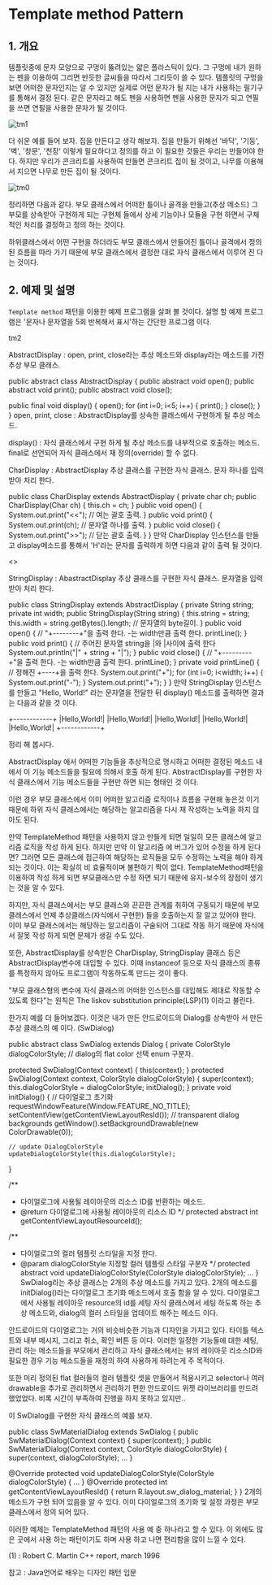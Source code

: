 # Template method Pattern 

## 1. 개요

템플릿중에 문자 모양으로 구멍이 뚫려있는 얇은 플라스틱이 있다. 그 구멍에 내가 원하는 펜을 이용하여 그리면 반듯한 글씨들을 따라서 그리듯이 쓸 수 있다. 템플릿의 구멍을 보면 어떠한 문자인지는 알 수 있지만 실제로 어떤 문자가 될 지는 내가 사용하는 필기구를 통해서 결정 된다. 같은 문자라고 해도 펜을 사용하면 펜을 사용한 문자가 되고 연필을 쓰면 연필을 사용한 문자가 될 것이다.

![tm1](http://burkdog.cafe24.com/wp/wp-content/uploads/2015/11/tm1.png)

더 쉬운 예를 들어 보자. 집을 만든다고 생각 해보자. 집을 만들기 위해선 '바닥', '기둥', '벽', '창문', '천장' 이렇게 필요하다고 정의를 하고 이 필요한 것들은 우리는 만들어야 한다. 하지만 우리가 콘크리트를 사용하여 만들면 콘크리트 집이 될 것이고, 나무를 이용해서 지으면 나무로 만든 집이 될 것이다.

![tm0](http://burkdog.cafe24.com/wp/wp-content/uploads/2015/11/tm0.png)

정리하면 다음과 같다. 부모 클래스에서 어떠한 틀이나 골격을 만들고(추상 메소드) 그 부모를 상속받아 구현하게 되는 구현체 들에서 상세 기능이나 모듈을 구현 하면서 구체적인 처리를 결정하고 정의 하는 것이다.

하위클래스에서 어떤 구현을 하더라도 부모 클래스에서 만들어진 틀이나 골격에서 정의된 흐름을 따라 가기 때문에 부모 클래스에서 결정한 대로 자식 클래스에서 이루어 진 다는 것이다.

## 2. 예제 및 설명

`Template method` 패턴을 이용한 예제 프로그램을 살펴 볼 것이다. 설명 할 예제 프로그램은 '문자나 문자열을 5회 반복해서 표시'하는 간단한 프로그램 이다.

tm2

AbstractDisplay : open, print, close라는 추상 메소드와 display라는 메소드를 가진 추상 부모 클래스.

public abstract class AbstractDisplay {
  public abstract void open();
  public abstract void print();
  public abstract void close();
  
  public final void display() {
    open();
    for (int i=0; i<5; i++) {
      print();
    }
    close();
  }
}
open, print, close : AbstractDisplay를 상속한 클래스에서 구현하게 될 추상 메소드.

display() : 자식 클래스에서 구현 하게 될 추상 메소드를 내부적으로 호출하는 메소드. final로 선언되어 자식 클래스에서 재 정의(override) 할 수 없다.



CharDisplay : AbstractDisplay 추상 클래스를 구현한 자식 클래스. 문자 하나를 입력받아 처리 한다.

public class CharDisplay extends AbstractDisplay {
  private char ch;
  public CharDisplay(Char ch) {
    this.ch = ch;
  }
  public void open() {
    System.out.print("<<");   // 여는 괄호 출력.
  }
  public void print() {
    System.out.print(ch);     // 문자열 하나를 출력.
  }
  public void close() {
    System.out.print(">>");   // 닫는 괄호 출력.
  }
}
만약 CharDisplay 인스턴스를 만들고 display메소드를 통해서 'H'라는 문자를 출력하게 하면 다음과 같이 출력 될 것이다.

<<HHHHH>>



StringDisplay : AbastractDisplay 추상 클래스를 구현한 자식 클래스. 문자열을 입력받아 처리 한다.

public class StringDisplay extends AbstractDisplay {
  private String string;
  private int width;
  public StringDisplay(String string) {
    this.string = string;
    this.width = string.getBytes().length;  // 문자열의 byte길이. 
  }
  public void open() { // "+--------+"을 출력 한다. -는 width만큼 출력 한다. 
    printLine();
  }
  public void print() { // 주어진 문자열 string을 |와 |사이에 출력 한다
    System.out.println("|" + string + "|");
  }
  public void close() { // "+---------+"을 출력 한다. -는 width만큼 출력 한다. 
    printLine();
  }
  private void printLine() {   // 정해진 +----+을 출력 한다. 
    System.out.print("+");
    for (int i=0; i<width; i++) {
      System.out.print("-");
    }
    System.out.print("+");
  }
}
만약 StringDisplay 인스턴스를 만들고 "Hello, World!" 라는 문자열을 전달한 뒤 display() 메소드를 출력하면 결과는 다음과 같을 것 이다.

+------------+
|Hello,World!|
|Hello,World!|
|Hello,World!|
|Hello,World!|
|Hello,World!|
+------------+




정리 해 봅시다.

AbstractDisplay 에서 어떠한 기능들을 추상적으로 명시하고 어떠한 결정된 메소드 내에서 이 기능 메소드들을 필요에 의해서 호출 하게 된다. AbstractDisplay를 구현한 자식 클래스에서 기능 메소드들을 구현만 하면 되는 형태인 것 이다.

이런 경우 부모 클래스에서 이미 어떠한 알고리즘 로직이나 흐름을 구현해 놓은것 이기 때문에 하위 자식 클래스에서는 해당하는 알고리즘을 다시 재 작성하는 노력을 하지 않아도 된다.

만약 TemplateMethod 패턴을 사용하지 않고 만들게 되면 일일히 모든 클래스에 알고리즘 로직을 작성 하게 된다. 하지만 만약 이 알고리즘 에 버그가 있어 수정을 하게 된다면? 그러면 모든 클래스에 접근하여 해당하는 로직들을 모두 수정하는 노력을 해야 하게 되는 것이다. 이는 확실히 비 효율적이며 불편하기 짝이 없다. TemplateMethod패턴을 이용하여 작성 하게 되면 부모클래스만 수정 하면 되기 때문에 유지-보수의 장점이 생기는 것을 알 수 있다.

하지만, 자식 클래스에서는 부모 클래스와 끈끈한 관계를 취하여 구동되기 때문에 부모클래스에서 언제 추상클래스(자식에서 구현한) 들을 호출하는지 잘 알고 있어야 한다. 이미 부모 클래스에서는 해당하는 알고리즘이 구술되어 그대로 작동 하기 때문에 자식에서 잘못 작성 하게 되면 문제가 생길 수도 있다.

또한, AbstractDisplay를 상속받은 CharDisplay, StringDisplay 클래스 등은 AbstractDisplay변수에 대입할 수 있다. 이때 instanceof 등으로 자식 클래스의 종류를 특정하지 않아도 프로그램이 작동하도록 만드는 것이 좋다.

"부모 클래스형의 변수에 자식 클래스의 어떠한 인스턴스를 대입해도 제대로 작동할 수 있도록 한다"는 원칙은 The liskov substitution principle(LSP)(1) 이라고 불린다.



한가지 예를 더 들어보겠다. 이것은 내가 만든 안드로이드의 Dialog를 상속받아 서 만든 추상 클래스의 예 이다. (SwDialog)

public abstract class SwDialog extends Dialog {
  private ColorStyle dialogColorStyle; // dialog의 flat color 선택 enum 구분자. 

  protected SwDialog(Context context) {
    this(context);
  }
  protected SwDialog(Context context, ColorStyle dialogColorStyle) {
    super(context);
    this.dialogColorStyle = dialogColorStyle;
    initDialog();
  }
  private void initDialog() {
    // 다이얼로그 초기화 
    requestWindowFeature(Window.FEATURE_NO_TITLE);
    setContentView(getContentViewLayoutResId());
    // transparent dialog backgrounds
    getWindow().setBackgroundDrawable(new ColorDrawable(0));

    // update DialogColorStyle
    updateDialogColorStyle(this.dialogColorStyle);
  }

  /**
   * 다이얼로그에 사용될 레이아웃의 리소스 ID를 반환하는 메소드.
   * @return 다이얼로그에 사용될 레이아웃의 리소스 ID
   */
  protected abstract int getContentViewLayoutResourceId();

  /**
   * 다이얼로그의 컬러 템플릿 스타일을 지정 한다.
   * @param dialogColorStyle 지정할 컬러 템플릿 스타일 구분자
   */
  protected abstract void updateDialogColorStyle(ColorStyle dialogColorStyle);
  ...
}
SwDialog라는 추상 클래스는 2개의 추상 메소드를 가지고 있다.  2개의 메소드를 initDialog()라는 다이얼로그 초기화 메소드에서 호출 함을 알 수 있다. 다이얼로그 에서 사용될 레이아웃 resource의 id를 세팅 자식 클래스에서 세팅 하도록 하는 추상 메소드와, dialog의 컬러 스타일을 업데이트 해주는 메소드 이다.

안드로이드의 다이얼로그는 거의 비슷비슷한 기능과 디자인을 가지고 있다. 타이틀 텍스트와 내부 메시지, 그리고 취소, 확인 버튼 등 이다. 이러한 일정한 기능들에 대한 세팅, 관리 하는 메소드들을 부모에서 관리하고 자식 클래스에서는 뷰의 레이아웃 리소스ID와 필요한 경우 기능 메소드들을 재정의 하여 사용하게 하려는게 주 목적이다.

또한 미리 정의된 flat 컬러들의 컬러 템플릿 셋을 만들어서 적용시키고 selector나 여러 drawable을 추가로 관리하면서 관리하기 편한 안드로이드 위젯 라이브러리를 만드려 했었었다. 비록 시간이 부족하여 진행을 하지 못하고 있지만..



이 SwDialog를 구현한 자식 클래스의 예를 보자.

public class SwMaterialDialog extends SwDialog {
  public SwMaterialDialog(Context context) {
    super(context);
  }
  public SwMaterialDialog(Context context, ColorStyle dialogColorStyle) {
    super(context, dialogColorStyle);
    ...
  }

  @Override
  protected void updateDialogColorStyle(ColorStyle dialogColorStyle) {
    ...
  }
  @Override
  protected int getContentViewLayoutResId() {
    return R.layout.sw_dialog_material;
  }
}
2개의 메소드가 구현 되어 있음을 알 수 있다. 이미 다이얼로그의 초기화 및 설정 과정은 부모 클래스에서 정의 되어 있다.



이러한 예제는 TemplateMethod 패턴의 사용 예 중 하나라고 할 수 있다. 이 외에도 많은 곳에서 사용 하는 패턴이기도 하며 사용 하고 나면 편리함을 많이 느낄 수 있다.





(1) : Robert C. Martin C++ report, march 1996

참고 : Java언어로 배우는 디자인 패턴 입문